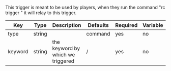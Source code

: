 This trigger is meant to be used by players, when they run the command "rc trigger <keyword>" it will relay to this trigger.

| Key | Type | Description | Defaults | Required | Variable |
|-|-|-|-|-|-|
| type | string | | command | yes | no |
| keyword | string | the keyword by which we triggered | / | yes | no |
